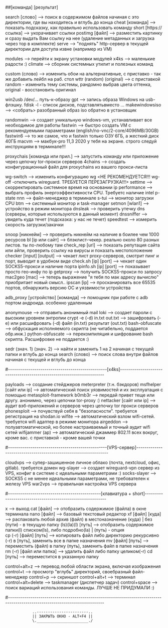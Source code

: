 ##[команда]                         [результат]

search [слово]                      --> поиск в содержимом файлов начиная с это директории, где вы находитесь и вглубь до конца
cheat [команда]                     --> показать подсказку, как правильно использовать команду
short [https://ссылка]              --> укорачивает ссылки
postimg [файл]                      --> разместить картинку и сразу выдать Вам ссылку на нее (удаление метаданных и загрузка через тор в комплекте)
serve                               --> "поднять" http-сервер в текущей директории для доступа извне (например из VM)

modules                             --> перейти к экрану установки модулей
x4ks                                --> маленькие радости :)
climate                             --> сборник  системных утилит и полезных команд

custom (слово)                      --> изменить обои на альтернативные, с приставко - так же добавить лейбл на раб. стол
wttr (random) (original)            --> с приставкой random - изменить тему системы, рандомно выбрав цвета оттенка, original - восстановить оригинал

win2usb /dev/... путь-к-образу gpt  --> запись образа Windows на usb-флэшку. fdisk -l - список дисков, подставлятьвместо ...
makewindowsiso                      --> <собрать> разобранный образ iso обратно в установщик

randomwin                           --> создает уникальную windows-vm, устанавливает все необходимое для работы
fastwin                             --> быстро создать VM с рекомендуемыми параметрами (english/no-vnc/2-core/4096MB/30GB)
fastwin6                            --> то же самое, что и fastwin только ОЗУ 6ГБ, а жесткий диск 40ГБ
macvm                               --> макбук-pro 11,3 2020 у тебя на экране. строго следуй инструкциям в терминале!!!

proxychais [команда или прил.]      --> запустить команду или приложение через цепочку tor-прокси серверов
4chains                             --> создать конфигурационный файл для proxychains из вашего прокси-листа

wg-switch                           --> изменить конфигурацию wg <НЕ РЕКОМЕНДУЕТСЯ!!! wg-off -отключить wireguard. ТРЕБУЕТСЯ ПЕРЕЗАГРУЗКА!!!>
settime                             --> скорректировать системное время на основании ip
performance                         --> выбрать профиль энергоэффективности CPU. Требуетс наличие intel p-state
nnn                                 --> файл-менеджер в терминале
s-tui                               --> монитор загрузки CPU
btm                                 --> системный монитор и task-manager
setmon [wlan1]                      --> устройство в режим монитора
dnsleak                             --> проверить утечку dns (серверы, которые используются в данный момент)
dnssniffer                          --> увидеть куда течет (подсказка: у нас не течет)
speedtest                           --> измерить скорость загрузки/закачки

snoop [никнейм]                     --> проверить никнейм на наличие в боилее чем 1000 ресурсов
bl [ip или сайт]                    --> блэклист-чекер. реально около 80 разных листов. ты по-любому там
check_rep [url]                     --> показать репутация сайта или айпи, проверить ссылку на вирусы и показать местоположение
checker [input] [output]            --> чекает лист proxy-серверов, смотрит пинг и порт, выводит в удобном виде
check.sh [ip] [port]                --> чекает один SOCKS5-прокси и наличие порта
ipinfo.sh [ip] [port]               --> показывает просто гео-инфу по ip
getproxy                            --> получить SOCKS5-прокси по запросу
mac2geo [mac]                       --> теперь выражение "я тебя по мак адресу вычислю" приобритает новый смысл..
ipscan [ip]                         --> просканировать все 65535 портов, обнаружить версию ОС и уязвимости устройства

adb_proxy [устройство] [команда]    --> помощник при работе с adb портом андроида. особенно удаленным

anonymouse                          --> отправить анонимный mail
loki                                --> создает пароли с высоким уровнем энтропии
crypt -e (-d) in.txt out.txt        --> зашифровать (-e) или расшифровать (-d) файл (in.txt) результат (out.txt)
bash-obfuscate                      --> обфускация исполняемого скрипта (не читабельно, поддается обр.инж.)
python-obfuscate                    --> перекомпиляция и шифрование bash скрипта. Расшифровке не поддается :)

sedr (знач. 1) (знач. 2)            --> найти и заменить 1 на 2 начиная с текущей папки и вглубь до конца
search (слово)                      --> поиск слова внутри файлов начиная с текущей и вглубь до конца

#-------------------------------------------------[x4ks]----------------------------------------------------------------------

payloads                            --> создание стейджеров meterpreter (т.н. бэкдоров)
msfhelper [сайт или ip]             --> автоматический поиск уязвимостей и их эксплуатация с помощью metasploit-framework
b0mb3r                              --> передай привет теще или другу. анонимно, через цепочки tor-proxy :)
nettacker [сайт или ip]             --> аудит вэб-приложений и серверов через цепочку tor прокси серверов
phonesploit                         --> почувствуй себя в "безопасности". требуется регистрация на shodan.io
wifite                              --> автоматический взлом wifi-сетей. требуется wifi адаптер в режиме монитора
airgeddon                           --> полуавтоматической, но более настраиваемый и точный аудит wifi сетей
wifijammer (ap)                     --> автоматический джаммер 802.11 всех вокруг, кроме вас. с приставкой - кроме вашей точки

#-------------------------------------------------[VPS-сервер]----------------------------------------------------------------

cloudvps                            --> супер-зашишенное личное облако (почта, nextcloud, офис, gitlab). требуется домен
wg-slayer                           --> создает wireguard-vpn сервер из VPS, конфиг в системе с идеальными параметрами :)
socks-slayer                        --> SOCKS5 с не менее идеальными параметрами, не требователен к железу VPS
war2vps                             --> правильная настройка VPS сервера

#----------------------------------------------[клавиатура + short]-----------------------------------------------------------

x                                   --> выход
cat [файл]                          --> отобразить содержимое (файла) в окне терминала
nano [файл]                         --> базовый текстовый редактор
xf [файл] [куда]                    --> распаковать любой архив (файл) в местоназначение (куда) | без (пути) - в текущую папку
(ls)(la)(l) [путь]                  --> отобразить содержимое папки(l) списком(ls), либо подробно(la) | (путь) - опция                         
cp (-r) [файл] [путь]               --> копировать файл либо директорию рекурсивно (-r) в [путь], заменить все в папке назначения
mv [файл] [путь]                    --> переместить (файл) в папку (путь), заменить файл в папке назначения
rm (-r) [файл или папка]            --> удалить файл либо папку целиком(-r)
cd [путь]                           --> переместится в указанную папку

control+alt+z                       --> перевод любой области экрана, включая изображения
control+t                           --> просмотр "вглубь" директорий, своебразный файл-менеджер
control+p                           --> скриншот
control+alt+t                       --> терминал
control+alt+delete                  --> taskmanager (диспетчер задач)
control+space                       --> поиск вариаций использования команды. ЛУЧШЕ НЕ ПРИДУМАЛИ :)

#-----------------------------------------------------------------------------------------------------------------------------

				..-----------------------..
				|| ЗАКРЫТЬ ОКНО - ALT+F4 ||
				\._______________________./
